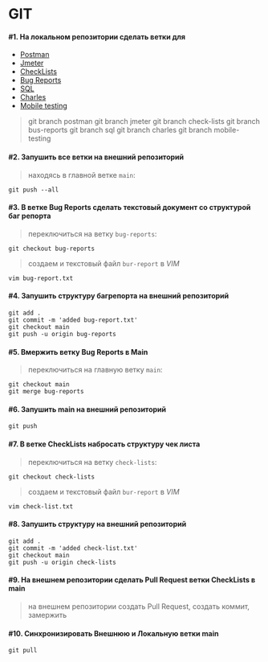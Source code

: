 # GIT

#### #1. На локальном репозитории сделать ветки для

- [Postman](https://github.com/zakharov-dmitriy/git/tree/postman)
- [Jmeter](https://github.com/zakharov-dmitriy/git/tree/jmeter)
- [CheckLists](https://github.com/zakharov-dmitriy/git/tree/check-lists)
- [Bug Reports](https://github.com/zakharov-dmitriy/git/tree/bug-reports)
- [SQL](https://github.com/zakharov-dmitriy/git/tree/sql)
- [Charles](https://github.com/zakharov-dmitriy/git/tree/charles)
- [Mobile testing](https://github.com/zakharov-dmitriy/git/tree/mobile-esting)

> git branch postman
> git branch jmeter
> git branch check-lists
> git branch bus-reports
> git branch sql
> git branch charles
> git branch mobile-testing
>
#### #2. Запушить все ветки на внешний репозиторий

> находясь в главной ветке `main`:

```
git push --all
```

#### #3. В ветке Bug Reports сделать текстовый документ со структурой баг репорта

> переключиться на ветку `bug-reports`:

```
git checkout bug-reports
```

> создаем и текстовый файл `bur-report` в *VIM*

```
vim bug-report.txt
```

#### #4. Запушить структуру багрепорта на внешний репозиторий

```
git add .
git commit -m 'added bug-report.txt'
git checkout main
git push -u origin bug-reports
```

#### #5. Вмержить ветку Bug Reports в Main

> переключиться на главную ветку `main`:

```
git checkout main
git merge bug-reports
```

#### #6. Запушить main на внешний репозиторий

```
git push
```

#### #7. В ветке CheckLists набросать структуру чек листа

> переключиться на ветку `check-lists`:

```
git checkout check-lists
```

> создаем и текстовый файл `bur-report` в *VIM*

```
vim check-list.txt
```

#### #8. Запушить структуру на внешний репозиторий

```
git add .
git commit -m 'added check-list.txt'
git checkout main
git push -u origin check-lists
```

#### #9. На внешнем репозитории сделать Pull Request ветки CheckLists в main

> на внешнем репозитории создать Pull Request, создать коммит, замержить

#### #10. Синхронизировать Внешнюю и Локальную ветки main

```
git pull
```
